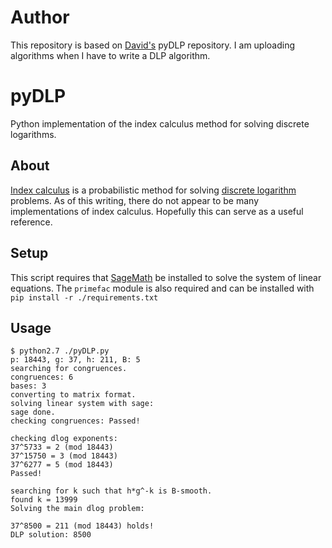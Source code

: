 # Author
This repository is based on [David's](https://github.com/davidcox143) pyDLP repository. I am uploading algorithms when I have to write a DLP algorithm.

# pyDLP
Python implementation of the index calculus method for solving discrete logarithms.

## About
[Index calculus](https://en.wikipedia.org/wiki/Index_calculus_algorithm) is a probabilistic method for solving [discrete logarithm](https://en.wikipedia.org/wiki/Discrete_logarithm) problems. As of this writing, there do not appear to be many implementations of index calculus. Hopefully this can serve as a useful reference.

## Setup
This script requires that [SageMath](https://www.sagemath.org/) be installed to solve the system of linear equations. The `primefac` module is also required and can be installed with `pip install -r ./requirements.txt`

## Usage

```
$ python2.7 ./pyDLP.py
p: 18443, g: 37, h: 211, B: 5
searching for congruences.
congruences: 6
bases: 3
converting to matrix format.
solving linear system with sage:
sage done.
checking congruences: Passed!

checking dlog exponents:
37^5733 = 2 (mod 18443)
37^15750 = 3 (mod 18443)
37^6277 = 5 (mod 18443)
Passed!

searching for k such that h*g^-k is B-smooth.
found k = 13999
Solving the main dlog problem:

37^8500 = 211 (mod 18443) holds!
DLP solution: 8500
```
